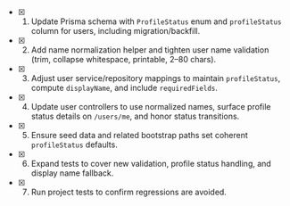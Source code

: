 - [x] 1. Update Prisma schema with `ProfileStatus` enum and `profileStatus` column for users, including migration/backfill.
- [x] 2. Add name normalization helper and tighten user name validation (trim, collapse whitespace, printable, 2–80 chars).
- [x] 3. Adjust user service/repository mappings to maintain `profileStatus`, compute `displayName`, and include `requiredFields`.
- [x] 4. Update user controllers to use normalized names, surface profile status details on `/users/me`, and honor status transitions.
- [x] 5. Ensure seed data and related bootstrap paths set coherent `profileStatus` defaults.
- [x] 6. Expand tests to cover new validation, profile status handling, and display name fallback.
- [x] 7. Run project tests to confirm regressions are avoided.
